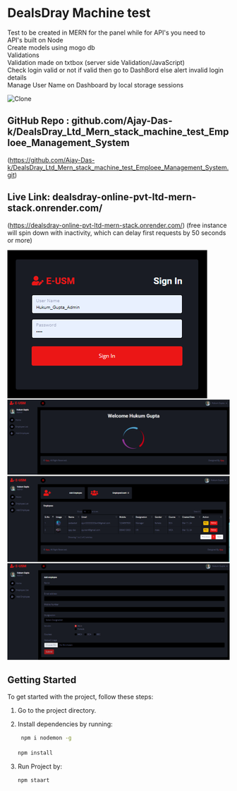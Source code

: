 
# DealsDray Machine test



Test to be created in MERN for the panel while for API's you need to 		
	API's built on Node		
	Create models using mogo db				
	Validations		
	Validation made  on txtbox (server side Validation/JavaScript)		
	Check login valid or not if valid then go to DashBord else alert invalid login details	
	Manage User Name on Dashboard by local storage  sessions


![Clone](https://i.pinimg.com/originals/e3/52/6f/e3526f9d3757ec5610f24e25d4be4acc.gif)

## GitHub Repo : github.com/Ajay-Das-k/DealsDray_Ltd_Mern_stack_machine_test_Emploee_Management_System 
(https://github.com/Ajay-Das-k/DealsDray_Ltd_Mern_stack_machine_test_Emploee_Management_System.git)

## Live Link: dealsdray-online-pvt-ltd-mern-stack.onrender.com/
(https://dealsdray-online-pvt-ltd-mern-stack.onrender.com/)
(free instance will spin down with inactivity, which can delay first requests by 50 seconds or more)

![0](0.png)
![1](1.png)
![2](2.png)
![4](3.png)



## Getting Started

To get started with the project, follow these steps:

1. Go to the project directory.
2. Install dependencies by running:
   
   ```bash
    npm i nodemon -g

   npm install
3. Run Project by:
   
   ```bash
   npm staart

  